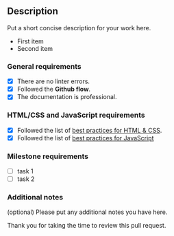 ## Description

Put a short concise description for your work here.

- First item
- Second item

### General requirements

- [x] There are no linter errors.
- [x] Followed the **Github flow**.
- [x] The documentation is professional.

### HTML/CSS and JavaScript requirements

- [x] Followed the list of [best practices for HTML & CSS](https://github.com/microverseinc/curriculum-html-css/blob/main/articles/html_css_best_practices.md).
- [x] Followed the list of [best practices for JavaScript](https://github.com/microverseinc/curriculum-html-css/blob/main/articles/javascript_best_practices.md)

### Milestone requirements

- [ ] task 1
- [ ] task 2

### Additional notes

(optional) Please put any additional notes you have here.

Thank you for taking the time to review this pull request.
